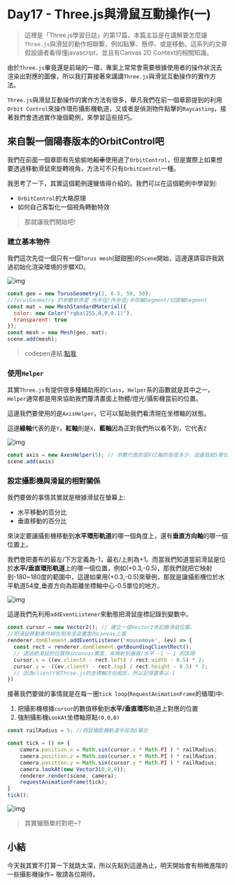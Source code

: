 # Day17 - Three.js與滑鼠互動操作(一)

> 這裡是「Three.js學習日誌」的第17篇，本篇主旨是在講解要怎麼讓`Three.js`與滑鼠的動作相聯繫，例如點擊、懸停、或是移動。這系列的文章假設讀者看得懂javascript，並且有Canvas 2D Context的相關知識。

由於`Three.js`畢竟還是前端的一環，專案上常常會需要根據使用者的操作狀況去渲染出對應的圖像，所以我打算接著來講講`Three.js`與滑鼠互動操作的實作方法。

`Three.js`與滑鼠互動操作的實作方法有很多，舉凡我們在前一個章節提到的利用`Orbit Control`來操作環形攝影機軌道，又或者是偵測物件點擊的`Raycasting`，接著我們會透過實作幾個範例，來學習這些技巧。

##  來自製一個陽春版本的OrbitControl吧

我們在前面一個章節有先偷偷地~~超車~~使用過了`OrbitControl`，但是實際上如果想要透過移動滑鼠來旋轉視角，方法可不只有`OrbitControl`一種。


我思考了一下，其實這個範例還蠻值得介紹的。我們可以在這個範例中學習到:

- `OrbitControl`的大略原理
- 如何自己客製化一個視角轉動特效

> 那就讓我們開始吧!
### 建立基本物件

我們這次先從一個只有一個`Torus mesh`(甜甜圈)的`Scene`開始，這邊還請容許我跳過初始化渲染環境的步驟XD。

![img](https://i.imgur.com/UfVi1CI.jpg)

```javascript
const geo = new TorusGeometry(1, 0.5, 50, 50);
//TorusGeometry 的參數依序是 外半徑/內半徑/半徑軸Segment/切面軸Segment
const mat = new MeshStandardMaterial({
  color: new Color("rgba(255,0,0,0.1)"),
  transparent: true
});
const mesh = new Mesh(geo, mat);
scene.add(mesh);

```

> codepen連結:[點我](https://codepen.io/mizok/pen/LYmrVWg)

### 使用`Helper`

其實`Three.js`有提供很多種輔助用的`Class`，`Helper`系的函數就是其中之一，`Helper`通常都是用來協助我們釐清畫面上物體/燈光/攝影機當前的位置。

這邊我們要使用的是`AxisHelper`，它可以幫助我們看清現在坐標軸的狀態。

這邊**綠軸**代表的是`Y`，**紅軸**則是`X`，**藍軸**因為正對我們所以看不到，它代表`Z`

![img](https://i.imgur.com/Rp6ynjP.jpg)

```javascript
const axis = new AxesHelper(5); // 參數代表的是XYZ軸的長度多少，這邊我給5單位
scene.add(axis)
```
### 設定攝影機與滑鼠的相對關係

我們要做的事情其實就是根據滑鼠在螢幕上:

- 水平移動的百分比
- 垂直移動的百分比

來決定要讓攝影機移動到**水平環形軌道**的哪一個角度上，還有**垂直方向軸**的哪一個位置上。

我們會把畫布的最左/下方定義為-1，最右/上則為+1。而當我們知道當前滑鼠是位於**水平/垂直環形軌道**上的哪一個位置，例如(+0.3,-0.5)，那我們就把它映射到-180~180度的範圍中，這邊如果用(+0.3,-0.5)來舉例，那就是讓攝影機位於水平軌道54度,垂直方向為距離坐標軸中心-0.5單位的地方。

![img](https://i.imgur.com/B7NTIW8.jpg)

這邊我們先利用`addEventListener`來動態把滑鼠座標記錄到變數中。
```javascript
const cursor = new Vector2(); // 建立一個Vector2來記錄滑鼠位置。
//把滑鼠移動事件綁在用來渲染畫面的canvas上面
renderer.domElement.addEventListener('mousemove', (ev) => {
  const rect = renderer.domElement.getBoundingClientRect();
  // 透過把滑鼠的位置除以canvas寬度，來映射到垂直/水平 -1 ~ 1 的區間
  cursor.x = ((ev.clientX - rect.left) / rect.width - 0.5) * 2;
  cursor.y = -((ev.clientY - rect.top) / rect.height - 0.5) * 2; 
  // 因為clientY和Three.js的坐標軸方向相反，所以記得要乘以-1
})
```
接著我們要做的事情就是在每一圈`tick loop`(`RequestAnimationFrame`的循環)中:

1. 把攝影機根據`cursor`的數值移動到**水平/垂直環形**軌道上對應的位置
2. 強制攝影機`LookAt`坐標軸原點`(0,0,0)`

```javascript
const railRadius = 5; //假設攝影機軌道半徑為5單位

const tick = () => {
    camera.position.x = Math.sin(cursor.x * Math.PI ) * railRadius;
    camera.position.z = Math.cos(cursor.x * Math.PI ) * railRadius;
    camera.position.y = Math.sin(cursor.y * Math.PI ) * railRadius;
    camera.lookAt(new Vector3(0,0,0));
    renderer.render(scene, camera);
    requestAnimationFrame(tick);
}
tick();
```

![img](https://i.imgur.com/9YDZ4yk.gif)


> 其實蠻簡單的對吧~?


## 小結

今天我其實不打算一下就跳太深，所以先點到這邊為止，明天開始會有稍微進階的一些攝影機操作~ 敬請各位期待。


